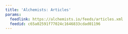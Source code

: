 ```yaml
---
title: 'Alchemists: Articles'
params:
  feedlink: https://alchemists.io/feeds/articles.xml
  feedid: c65a02591f77024c1646833cdad01196
---
```

